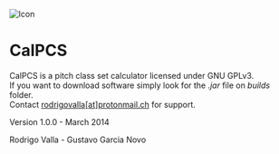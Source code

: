 ![Icon](https://gitlab.com/musicaltools/calpcs/-/raw/master/assets/img/icon_64.png)

# CalPCS

CalPCS is a pitch class set calculator licensed under GNU GPLv3.  
If you want to download software simply look for the *.jar* file on *builds* folder.  
Contact [rodrigovalla[at]protonmail.ch](mailto:rodrigovalla@protonmail.ch) for support.  

Version 1.0.0 - March 2014

Rodrigo Valla - Gustavo Garcia Novo
